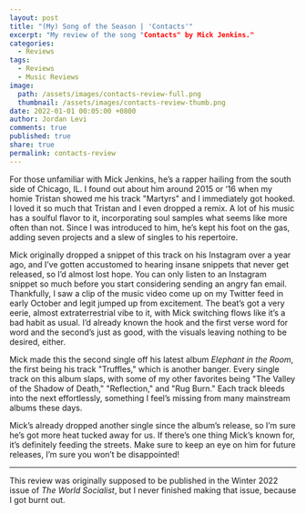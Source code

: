 ```yaml
---
layout: post
title: "(My) Song of the Season | 'Contacts'"
excerpt: "My review of the song "Contacts" by Mick Jenkins."
categories:
  - Reviews
tags:
  - Reviews
  - Music Reviews
image: 
  path: /assets/images/contacts-review-full.png
  thumbnail: /assets/images/contacts-review-thumb.png
date: 2022-01-01 00:05:00 +0800
author: Jordan Levi
comments: true
published: true
share: true
permalink: contacts-review
---
```


For those unfamiliar with Mick Jenkins, he’s a rapper hailing from the south side of Chicago, IL. I found out about him around 2015 or ‘16 when my homie Tristan showed me his track "Martyrs" and I immediately got hooked. I loved it so much that Tristan and I even dropped a remix. A lot of his music has a soulful flavor to it, incorporating soul samples what seems like more often than not. Since I was introduced to him, he’s kept his foot on the gas, adding seven projects and a slew of singles to his repertoire.

Mick originally dropped a snippet of this track on his Instagram over a year ago, and I’ve gotten accustomed to hearing insane snippets that never get released, so I’d almost lost hope. You can only listen to an Instagram snippet so much before you start considering sending an angry fan email. Thankfully, I saw a clip of the music video come up on my Twitter feed in early October and legit jumped up from excitement. The beat’s got a very eerie, almost extraterrestrial vibe to it, with Mick switching flows like it’s a bad habit as usual. I’d already known the hook and the first verse word for word and the second’s just as good, with the visuals leaving nothing to be desired, either.

Mick made this the second single off his latest album _Elephant in the Room_, the first being his track "Truffles," which is another banger. Every single track on this album slaps, with some of my other favorites being "The Valley of the Shadow of Death," "Reflection," and "Rug Burn." Each track bleeds into the next effortlessly, something I feel’s missing from many mainstream albums these days.

Mick’s already dropped another single since the album’s release, so I’m sure he’s got more heat tucked away for us. If there’s one thing Mick’s known for, it’s definitely feeding the streets. Make sure to keep an eye on him for future releases, I’m sure you won’t be disappointed!

<hr>

This review was originally supposed to be published in the Winter 2022 issue of _The World Socialist_, but I never finished making that issue, because I got burnt out.
